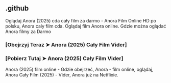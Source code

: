 ## .github

Oglądaj Anora (2025) cda cały film za darmo - Anora Film Online HD po polsku, Anora caly film cda. Oglądaj film Anora online. Gdzie można oglądać Anora filmy za Darmo

### [Obejrzyj Teraz ➤ Anora (2025) Cały Film Vider]

### [Pobierz Tutaj ➤ Anora (2025) Cały Film Vider]

Anora (2025) film online - Gdzie obejrzeć, Anora - film online, oglądaj, Anora Cały Film (2025) - Vider, Anora już na Netflixie.
